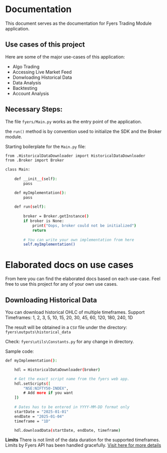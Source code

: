 # Documentation
This document serves as the documentation for Fyers Trading Module application.

## Use cases of this project
Here are some of the major use-cases of this application:

- Algo Trading
- Accessing Live Market Feed
- Donwloading Historical Data
- Data Analysis
- Backtesting
- Account Analysis

## Necessary Steps:
The file `fyers/Main.py` works as the entry point of the application.

the `run()` method is by convention used to initialize the SDK and the Broker module.

Starting boilerplate for the `Main.py` file:
```bash
from .HistoricalDataDownloader import HistoricalDataDownloader
from .Broker import Broker 

class Main:
    
    def __init__(self):
        pass

    def myImplementation():
        pass
    
    def run(self):
        
        broker = Broker.getInstance()
        if broker is None:
            print("Oops, broker could not be initialized")
            return
        
        # You can write your own implementation from here            
        self.myImplementation()
```

# Elaborated docs on use cases
From here you can find the elaborated docs based on each use-case. Feel free to use this project for any of your own use cases.

## Downloading Historical Data
You can download historical OHLC of multiple timeframes.
Support Timeframes: 1, 2, 3, 5, 10, 15, 20, 30, 45, 60, 120, 180, 240, 1D

The result will be obtained in a `CSV` file under the directory: `fyers\outputs\historical_data`

Check: `fyers\utils\Constants.py` for any change in directory.

Sample code:
```bash
def myImplementation():

    hdl = HistoricalDataDownloader(broker)

    # Get the exact script name from the fyers web app.
    hdl.setScripts([
        "NSE:NIFTY50-INDEX",
        # Add more if you want
    ])
    
    # Dates has to be entered in YYYY-MM-DD format only
    startDate = "2025-01-01" 
    endDate = "2025-01-04"
    timeframe = "1D"

    hdl.downloadData(startDate, endDate, timeframe)

```

**Limits**
There is not limit of the data duration for the supported timeframes. Limits by Fyers API has been handled gracefully.
[Visit here for more details]("https://myapi.fyers.in/docsv3#tag/Data-Api/paths/~1DataApi/post")

## 